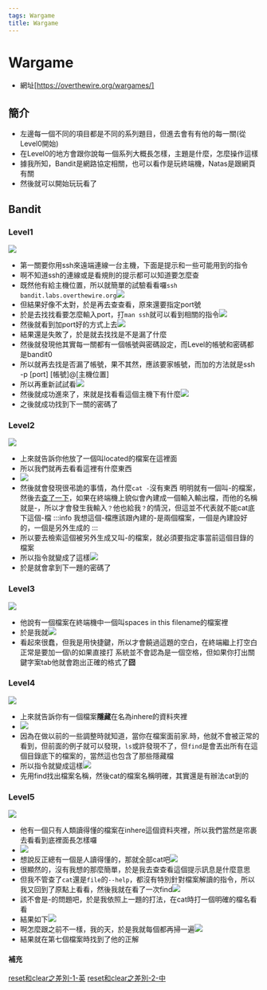 ```yaml
---
tags: Wargame
title: Wargame
---
```

# Wargame
- 網址[https://overthewire.org/wargames/]
## 簡介
- 左邊每一個不同的項目都是不同的系列題目，但進去會有有他的每一關(從Level0開始)
- 在Level0的地方會跟你說每一個系列大概長怎樣，主題是什麼，怎麼操作這樣
- 據我所知，Bandit是網路協定相關，也可以看作是玩終端機，Natas是跟網頁有關
- 然後就可以開始玩玩看了
## Bandit
### Level1
![](https://i.imgur.com/hQtzJmH.png)
- 第一關要你用ssh來遠端連線一台主機，下面是提示和一些可能用到的指令
- 啊不知道ssh的連線或是看規則的提示都可以知道要怎麼查
- 既然他有給主機位置，所以就簡單的試驗看看囉`ssh bandit.labs.overthewire.org`![](https://i.imgur.com/ZEfaPvJ.png)
- 但結果好像不太對，於是再去查查看，原來還要指定port號
- 於是去找找看要怎麼輸入port，打`man ssh`就可以看到相關的指令![](https://i.imgur.com/4x2cfH8.png)
- 然後就看到加port好的方式上去![](https://i.imgur.com/H7RCosl.png)
- 結果還是失敗了，於是就去找找是不是漏了什麼
- 然後就發現他其實每一關都有一個帳號與密碼設定，而Level的帳號和密碼都是bandit0
- 所以就再去找是否漏了帳號，果不其然，應該要家帳號，而加的方法就是ssh -p [port] [帳號]@[主機位置]
- 所以再重新試試看![](https://i.imgur.com/nUIEKbZ.png)
- 然後就成功進來了，來就是找看看這個主機下有什麼![](https://i.imgur.com/M9CFenm.png)
- 之後就成功找到下一關的密碼了
### Level2
![](https://i.imgur.com/atYIthp.png)
- 上來就告訴你他放了一個叫located的檔案在這裡面
- 所以我們就再去看看這裡有什麼東西
- ![](https://i.imgur.com/VW2xFnQ.png)
- 然後就會發現很弔詭的事情，為什麼`cat -`沒有東西 明明就有一個叫-的檔案，然後去[查了一下](https://unix.stackexchange.com/questions/16357/usage-of-dash-in-place-of-a-filename)，如果在終端機上貌似會內建成一個輸入輸出檔，而他的名稱就是-，所以才會發生我輸入`？`他也給我`？`的情況，但這並不代表就不能cat底下這個-檔
:::info
我想這個-檔應該跟內建的-是兩個檔案，一個是內建設好的，一個是另外生成的
:::
- 所以要去檢索這個被另外生成又叫-的檔案，就必須要指定事當前這個目錄的檔案
- 所以指令就變成了這樣![](https://i.imgur.com/AtLEn3f.png)
- 於是就會拿到下一題的密碼了
### Level3
![](https://i.imgur.com/6a0VF8g.png)
- 他說有一個檔案在終端機中一個叫spaces in this filename的檔案裡
- 於是我就![](https://i.imgur.com/mrovPlz.png)
- 看起來很蠢，但我是用快捷鍵，所以才會饒過這題的空白，在終端繼上打空白正常是要加一個\的如果直接打 系統並不會認為是一個空格，但如果你打出關鍵字案tab他就會跑出正確的格式了**囧**
### Level4
![](https://i.imgur.com/XtEygXE.png)
- 上來就告訴你有一個檔案**隱藏**在名為inhere的資料夾裡
- ![](https://i.imgur.com/YR3cjSa.png)
- 因為在做以前的一些調整時就知道，當你在檔案面前家.時，他就不會被正常的看到，但前面的例子就可以發現，`ls`或許發現不了，但`find`是會丟出所有在這個目錄底下的檔案的，當然這也包含了那些隱藏檔
- 所以指令就變成這樣![](https://i.imgur.com/4dg1u0y.png)
- 先用find找出檔案名稱，然後cat的檔案名稱明確，其實還是有辦法cat到的
### Level5
![](https://i.imgur.com/J7iHZG2.png)
- 他有一個只有人類讀得懂的檔案在inhere這個資料夾裡，所以我們當然是帘裹去看看到底裡面長怎樣囉
- ![](https://i.imgur.com/XJMyEIG.png)
- 想說反正總有一個是人讀得懂的，那就全部cat吧![](https://i.imgur.com/bAn7LUK.png)
- 很顯然的，沒有我想的那麼簡單，於是我去查查看這個提示訊息是什麼意思
- 但我不管查了`cat`還是`file`的`--help`，都沒有特別針對檔案解讀的指令，所以我又回到了原點上看看，然後我就在看了一次find![](https://i.imgur.com/3PSbzma.png)
- 該不會是-的問題吧，於是我依照上一題的打法，在cat時打一個明確的檔名看看
- 結果如下![](https://i.imgur.com/N09UuTz.png)
- 啊怎麼跟之前不一樣，我的天，於是我就每個都再掃一遍![](https://i.imgur.com/qNDZW1A.png)
- 結果就在第七個檔案時找到了他的正解



#### 補充
[reset和clear之差別-1-英](https://unix.stackexchange.com/questions/61584/how-to-solve-the-issue-that-a-terminal-screen-is-messed-up-usually-after-a-res)
[reset和clear之差別-2-中](https://blog.csdn.net/linczone/article/details/79119883)
